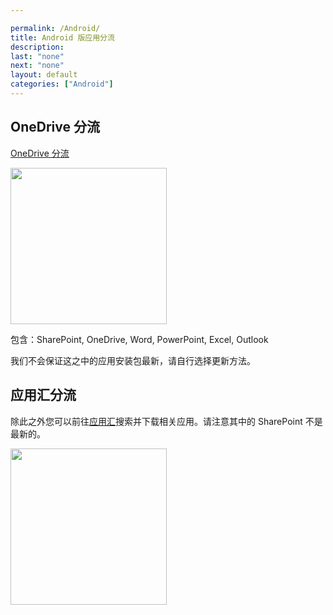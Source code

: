 ```yaml
---

permalink: /Android/
title: Android 版应用分流
description:
last: "none"
next: "none"
layout: default
categories: ["Android"]
---
```

## OneDrive 分流

<script>
    document.addEventListener('DOMContentLoaded', function() {
    var elems = document.querySelectorAll('.materialboxed');
    var instances = M.Materialbox.init(elems);
  });
</script>

<a href="https://bdfz.sharepoint.com/:f:/s/PublicDatabase/EspN9dhqSghAm8iNsuhaDzQBdwO-3UHNVJJUsBaVkloKhA?e=xGZhOU" class=" btn red darken-3 white-text" target="_blank">OneDrive 分流</a>

<img src="../img/andApps.png" width="250" class=" materialboxed">

包含：SharePoint, OneDrive, Word, PowerPoint, Excel, Outlook

我们不会保证这之中的应用安装包最新，请自行选择更新方法。

## 应用汇分流

除此之外您可以前往[应用汇](http://www.appchina.com/)搜索并下载相关应用。请注意其中的 SharePoint 不是最新的。

<img src="../img/appchina..png" width="250" class=" materialboxed">